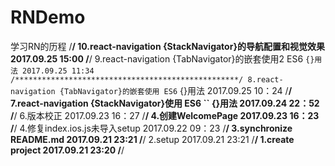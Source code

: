 # RNDemo
学习RN的历程
/**************************************************/
10.react-navigation {StackNavigator}的导航配置和视觉效果
  2017.09.25 15:00
/**************************************************/
9.react-navigation {TabNavigator}的嵌套使用2
  ES6 `` {}用法
  2017.09.25 11:34
/**************************************************/
8.react-navigation {TabNavigator}的嵌套使用
  ES6 `` {}用法
  2017.09.25 10：24
/**************************************************/
7.react-navigation {StackNavigator}使用
  ES6 `` {}用法
  2017.09.24 22：52
/**************************************************/
6.版本校正
2017.09.23 16：27
/**************************************************/
4.创建WelcomePage
2017.09.23 16：23
/**************************************************/
4.修复index.ios.js未导入setup
2017.09.22 09：23
/**************************************************/
3.synchronize README.md
2017.09.21 23:21
/**************************************************/
2.setup
2017.09.21 23:21
/**************************************************/
1.create project
2017.09.21 23:20
/**************************************************/